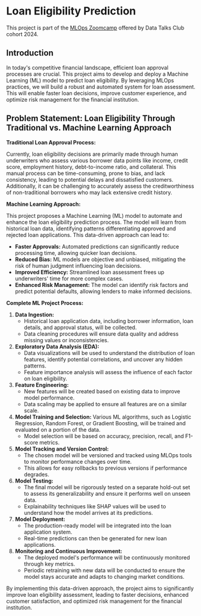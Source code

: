 # Loan Eligibility Prediction

This project is part of the [MLOps Zoomcamp](https://github.com/DataTalksClub/mlops-zoomcamp) offered by Data Talks Club cohort 2024.
## Introduction
In today's competitive financial landscape, efficient loan approval processes are crucial. This project aims to develop and deploy a Machine Learning (ML) model to predict loan eligibility. By leveraging MLOps practices, we will build a robust and automated system for loan assessment. This will enable faster loan decisions, improve customer experience, and optimize risk management for the financial institution.

## Problem Statement: Loan Eligibility Through Traditional vs. Machine Learning Approach

**Traditional Loan Approval Process:**

Currently, loan eligibility decisions are primarily made through human underwriters who assess various borrower data points like income, credit score, employment history, debt-to-income ratio, and collateral. This manual process can be time-consuming, prone to bias, and lack consistency, leading to potential delays and dissatisfied customers. Additionally, it can be challenging to accurately assess the creditworthiness of non-traditional borrowers who may lack extensive credit history.

**Machine Learning Approach:**

This project proposes a Machine Learning (ML) model to automate and enhance the loan eligibility prediction process. The model will learn from historical loan data, identifying patterns differentiating approved and rejected loan applications. This data-driven approach can lead to:

-   **Faster Approvals:** Automated predictions can significantly reduce processing time, allowing quicker loan decisions.
-   **Reduced Bias:** ML models are objective and unbiased, mitigating the risk of human judgment influencing loan decisions.
-   **Improved Efficiency:** Streamlined loan assessment frees up underwriters' time for more complex cases.
-   **Enhanced Risk Management:** The model can identify risk factors and predict potential defaults, allowing lenders to make informed decisions.

**Complete ML Project Process:**

1.  **Data Ingestion:**
    -   Historical loan application data, including borrower information, loan details, and approval status, will be collected.
    -   Data cleaning procedures will ensure data quality and address missing values or inconsistencies.
2.  **Exploratory Data Analysis (EDA):**
    -   Data visualizations will be used to understand the distribution of loan features, identify potential correlations, and uncover any hidden patterns.
    -   Feature importance analysis will assess the influence of each factor on loan eligibility.
3.  **Feature Engineering:**
    -   New features will be created based on existing data to improve model performance.
    -   Data scaling may be applied to ensure all features are on a similar scale.
4.  **Model Training and Selection:**
    Various ML algorithms, such as Logistic Regression, Random Forest, or Gradient Boosting, will be trained and evaluated on a portion of the data.
    -   Model selection will be based on accuracy, precision, recall, and F1-score metrics.
5.  **Model Tracking and Version Control:**
    -   The chosen model will be versioned and tracked using MLOps tools to monitor performance changes over time.
    -   This allows for easy rollbacks to previous versions if performance degrades.
6.  **Model Testing:**
    -   The final model will be rigorously tested on a separate hold-out set to assess its generalizability and ensure it performs well on unseen data.
    -   Explainability techniques like SHAP values will be used to understand how the model arrives at its predictions.
7.  **Model Deployment:**
    -   The production-ready model will be integrated into the loan application system.
    -   Real-time predictions can then be generated for new loan applications.
8.  **Monitoring and Continuous Improvement:**
    -   The deployed model's performance will be continuously monitored through key metrics.
    -   Periodic retraining with new data will be conducted to ensure the model stays accurate and adapts to changing market conditions.

By implementing this data-driven approach, the project aims to significantly improve loan eligibility assessment, leading to faster decisions, enhanced customer satisfaction, and optimized risk management for the financial institution.
